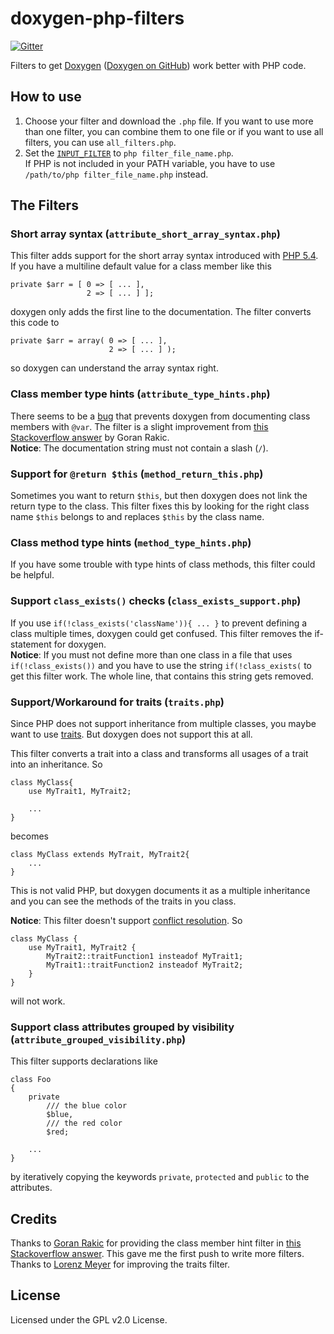 # doxygen-php-filters
[![Gitter](https://badges.gitter.im/Join%20Chat.svg)](https://gitter.im/AbcAeffchen/doxygen-php-filters?utm_source=badge&utm_medium=badge&utm_campaign=pr-badge)

Filters to get [Doxygen](http://www.stack.nl/~dimitri/doxygen/) ([Doxygen on GitHub](https://github.com/doxygen/doxygen)) work better with PHP code.

## How to use
1. Choose your filter and download the `.php` file. If you want to use more than one filter, 
you can combine them to one file or if you want to use all filters, you can use `all_filters.php`.
2. Set the [`INPUT_FILTER`](http://www.stack.nl/~dimitri/doxygen/manual/config.html#cfg_input_filter) to `php filter_file_name.php`.  
If PHP is not included in your PATH variable, you have to use `/path/to/php filter_file_name.php`
instead.

## The Filters
### Short array syntax (`attribute_short_array_syntax.php`)
This filter adds support for the short array syntax introduced with 
[PHP 5.4](http://php.net/manual/de/migration54.new-features.php).
If you have a multiline default value for a class member like this

    private $arr = [ 0 => [ ... ],
                     2 => [ ... ] ];

doxygen only adds the first line to the documentation.
The filter converts this code to 

    private $arr = array( 0 => [ ... ],
                          2 => [ ... ] );

so doxygen can understand the array syntax right.

### Class member type hints (`attribute_type_hints.php`)
There seems to be a [bug](https://bugzilla.gnome.org/show_bug.cgi?id=626105) that prevents
doxygen from documenting class members with `@var`. The filter is a slight improvement from 
[this Stackoverflow answer](http://stackoverflow.com/a/8472180/3440545) by Goran Rakic.  
**Notice**: The documentation string must not contain a slash (`/`).

### Support for `@return $this` (`method_return_this.php`)
Sometimes you want to return `$this`, but then doxygen does not link the return type to the class.
This filter fixes this by looking for the right class name `$this` belongs to and replaces `$this`
by the class name.

### Class method type hints (`method_type_hints.php`)
If you have some trouble with type hints of class methods, this filter could be helpful.

### Support `class_exists()` checks (`class_exists_support.php`)
If you use `if(!class_exists('className')){ ... }` to prevent defining a class multiple times,
doxygen could get confused. This filter removes the if-statement for doxygen.  
**Notice**: If you must not define more than one class in a file that uses `if(!class_exists())`
and you have to use the string `if(!class_exists(` to get this filter work. The whole line, 
that contains this string gets removed.

### Support/Workaround for traits (`traits.php`)
Since PHP does not support inheritance from multiple classes, you maybe want to use [traits](http://php.net/manual/de/language.oop5.traits.php).
But doxygen does not support this at all.

This filter converts a trait into a class and transforms all usages of a trait into an inheritance.
So

    class MyClass{
        use MyTrait1, MyTrait2;
        
        ...
    }

becomes

    class MyClass extends MyTrait, MyTrait2{
        ...
    }

This is not valid PHP, but doxygen documents it as a multiple inheritance and you can see the methods
of the traits in you class.

**Notice**: This filter doesn't support [conflict resolution](http://php.net/manual/en/language.oop5.traits.php#language.oop5.traits.conflict).
So 

    class MyClass {
        use MyTrait1, MyTrait2 {
            MyTrait2::traitFunction1 insteadof MyTrait1;
            MyTrait1::traitFunction2 insteadof MyTrait2;
        }
    }
    
will not work.

### Support class attributes grouped by visibility  (`attribute_grouped_visibility.php`)
This filter supports declarations like

    class Foo
    {
        private
            /// the blue color
            $blue,
            /// the red color
            $red;
            
        ...
    }
    
by iteratively copying the keywords `private`, `protected` and `public` to the attributes.

## Credits
Thanks to [Goran Rakic](http://stackoverflow.com/users/276152) for providing the class member hint filter in [this Stackoverflow answer](http://stackoverflow.com/a/8472180/3440545). 
This gave me the first push to write more filters.  
Thanks to [Lorenz Meyer](http://stackoverflow.com/users/1951708) for improving the traits filter.

## License
Licensed under the GPL v2.0 License.
